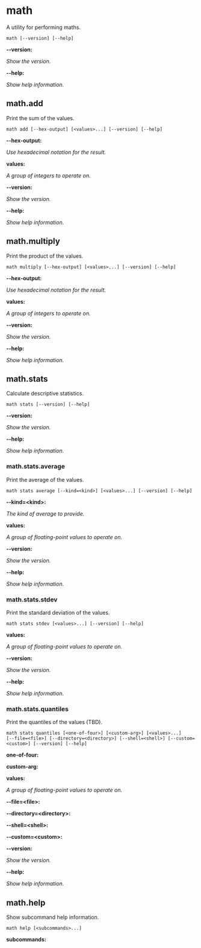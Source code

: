 # math

<!-- Generated by swift-argument-parser -->

A utility for performing maths.

```
math [--version] [--help]
```

**--version:**

*Show the version.*


**--help:**

*Show help information.*


## math.add

Print the sum of the values.

```
math add [--hex-output] [<values>...] [--version] [--help]
```

**--hex-output:**

*Use hexadecimal notation for the result.*


**values:**

*A group of integers to operate on.*


**--version:**

*Show the version.*


**--help:**

*Show help information.*




## math.multiply

Print the product of the values.

```
math multiply [--hex-output] [<values>...] [--version] [--help]
```

**--hex-output:**

*Use hexadecimal notation for the result.*


**values:**

*A group of integers to operate on.*


**--version:**

*Show the version.*


**--help:**

*Show help information.*




## math.stats

Calculate descriptive statistics.

```
math stats [--version] [--help]
```

**--version:**

*Show the version.*


**--help:**

*Show help information.*


### math.stats.average

Print the average of the values.

```
math stats average [--kind=<kind>] [<values>...] [--version] [--help]
```

**--kind=\<kind\>:**

*The kind of average to provide.*


**values:**

*A group of floating-point values to operate on.*


**--version:**

*Show the version.*


**--help:**

*Show help information.*




### math.stats.stdev

Print the standard deviation of the values.

```
math stats stdev [<values>...] [--version] [--help]
```

**values:**

*A group of floating-point values to operate on.*


**--version:**

*Show the version.*


**--help:**

*Show help information.*




### math.stats.quantiles

Print the quantiles of the values (TBD).

```
math stats quantiles [<one-of-four>] [<custom-arg>] [<values>...]     [--file=<file>] [--directory=<directory>] [--shell=<shell>] [--custom=<custom>] [--version] [--help]
```

**one-of-four:**


**custom-arg:**


**values:**

*A group of floating-point values to operate on.*


**--file=\<file\>:**


**--directory=\<directory\>:**


**--shell=\<shell\>:**


**--custom=\<custom\>:**


**--version:**

*Show the version.*


**--help:**

*Show help information.*






## math.help

Show subcommand help information.

```
math help [<subcommands>...] 
```

**subcommands:**
